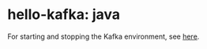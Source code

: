 # hello-kafka: java

For starting and stopping the Kafka environment, see [here](./README.md#start-and-stop-the-kafka-environment).
